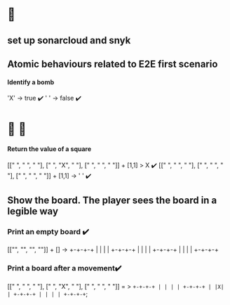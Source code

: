 # 🍅 
## set up sonarcloud and snyk
## Atomic behaviours related to E2E first scenario
#### Identify a bomb
'X' -> true ✔️
' ' -> false ✔️
# 🍅 🍅 
#### Return the value of a square
[[" ", " ", " "], [" ", "X", " "], [" ", " ", " "]] + [1,1] > X ✔️
[[" ", " ", " "], [" ", " ", " "], [" ", " ", " "]] + [1,1] -> ' ' ✔️
## Show the board. The player sees the board in a legible way
### Print an empty board ✔️
[["", "", "", ""]] + [] -> 
+-+-+-+
| | | |
+-+-+-+
| | | |
+-+-+-+
| | | |
+-+-+-+

### Print a board after a movement✔️
[[" ", " ", " "], [" ", "X", " "], [" ", " ", " "]] = >
`+-+-+-+
| | | |
+-+-+-+
| |X| |
+-+-+-+
| | | |
+-+-+-+`;
